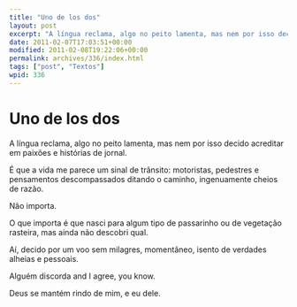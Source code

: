 ```yaml
---
title: "Uno de los dos"
layout: post
excerpt: "A língua reclama, algo no peito lamenta, mas nem por isso decido acreditar em paixões e histórias de jornal. É que a vida me parece um sinal de trânsito: motoristas, pedestres e pensamentos descompassados ditando o caminho, ingenuamente cheios de razão. Não importa. O que importa é que nasci para algum tipo de passarinho ou […]"
date: 2011-02-07T17:03:51+00:00
modified: 2011-02-08T19:22:06+00:00
permalink: archives/336/index.html
tags: ["post", "Textos"]
wpid: 336
---
```


# Uno de los dos

A língua reclama, algo no peito lamenta, mas nem por isso decido acreditar em paixões e histórias de jornal.

É que a vida me parece um sinal de trânsito: motoristas, pedestres e pensamentos descompassados ditando o caminho, ingenuamente cheios de razão.

Não importa.

O que importa é que nasci para algum tipo de passarinho ou de vegetação rasteira, mas ainda não descobri qual.

Aí, decido por um voo sem milagres, momentâneo, isento de verdades alheias e pessoais.

Alguém discorda and I agree, you know.

Deus se mantém rindo de mim, e eu dele.